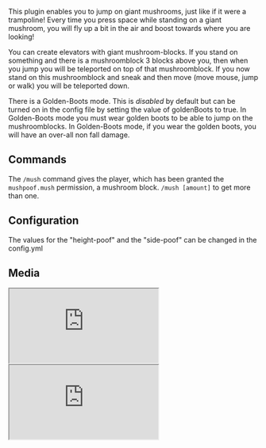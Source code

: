 This plugin enables you to jump on giant mushrooms, just like if it were a trampoline! Every time you press space while standing on a giant mushroom, you will fly up a bit in the air and boost towards where you are looking!

You can create elevators with giant mushroom-blocks. If you stand on something and there is a mushroomblock 3 blocks above you, then when you jump you will be teleported on top of that mushroomblock. If you now stand on this mushroomblock and sneak and then move (move mouse, jump or walk) you will be teleported down.

There is a Golden-Boots mode. This is *disabled* by default but can be turned on in the config file by setting the value of goldenBoots to true. In Golden-Boots mode you must wear golden boots to be able to jump on the mushroomblocks. In Golden-Boots mode, if you wear the golden boots, you will have an over-all non fall damage.

## Commands

The ```/mush``` command gives the player, which has been granted the <code>mushpoof.mush</code>  permission, a mushroom block. ```/mush [amount]``` to get more than one.

## Configuration

The values for the "height-poof" and the "side-poof" can be changed in the config.yml

## Media

<iframe src="https://www.youtube.com/embed/Pcww7dC6Kj4" allowfullscreen></iframe>

<iframe src="https://www.youtube.com/embed/DvbjyQ8gul0" allowfullscreen></iframe>
